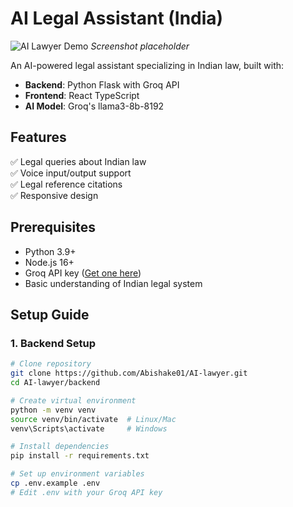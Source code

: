 # AI Legal Assistant (India)

![AI Lawyer Demo](demo-screenshot.png) *Screenshot placeholder*

An AI-powered legal assistant specializing in Indian law, built with:
- **Backend**: Python Flask with Groq API
- **Frontend**: React TypeScript
- **AI Model**: Groq's llama3-8b-8192

## Features

✅ Legal queries about Indian law  
✅ Voice input/output support  
✅ Legal reference citations  
✅ Responsive design  

## Prerequisites

- Python 3.9+
- Node.js 16+
- Groq API key ([Get one here](https://console.groq.com/))
- Basic understanding of Indian legal system

## Setup Guide

### 1. Backend Setup

```bash
# Clone repository
git clone https://github.com/Abishake01/AI-lawyer.git
cd AI-lawyer/backend

# Create virtual environment
python -m venv venv
source venv/bin/activate  # Linux/Mac
venv\Scripts\activate     # Windows

# Install dependencies
pip install -r requirements.txt

# Set up environment variables
cp .env.example .env
# Edit .env with your Groq API key